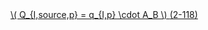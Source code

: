 <a href="/eco2_guide_center/1.%20ECO2%20Logic%20Guide/Hee1_Equation_List.html" class="equation-link" target="_blank" rel="noopener noreferrer">
  \( Q_{I,source,p} = q_{I,p} \cdot A_B \) <span class="eq-number">(2-118)</span>
</a>
